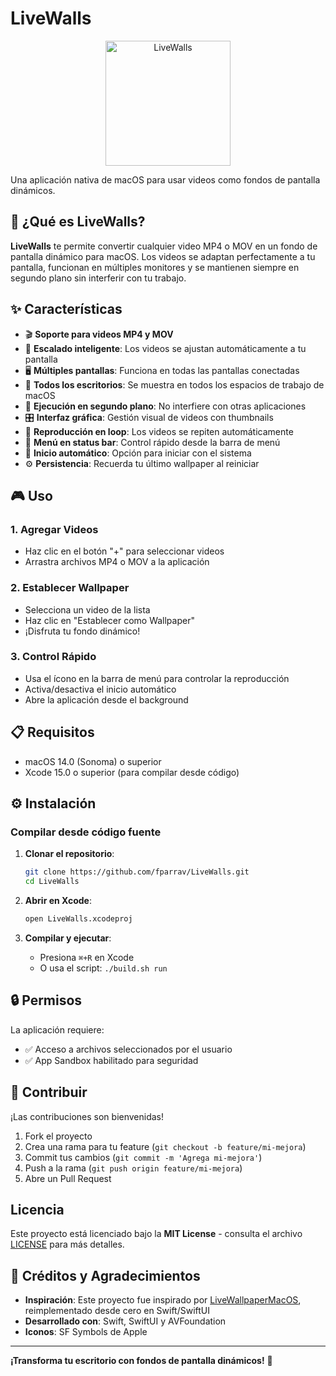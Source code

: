 # LiveWalls

<p align="center">
  <img src="icon_asset/icono-macOS-Default-1024x1024@2x.png" alt="LiveWalls" width="200" height="200">
</p>

Una aplicación nativa de macOS para usar videos como fondos de pantalla dinámicos.

## 🎥 ¿Qué es LiveWalls?

**LiveWalls** te permite convertir cualquier video MP4 o MOV en un fondo de pantalla dinámico para macOS. Los videos se adaptan perfectamente a tu pantalla, funcionan en múltiples monitores y se mantienen siempre en segundo plano sin interferir con tu trabajo.

## ✨ Características

- 🎬 **Soporte para videos MP4 y MOV**
- 📱 **Escalado inteligente**: Los videos se ajustan automáticamente a tu pantalla
- 🖥️ **Múltiples pantallas**: Funciona en todas las pantallas conectadas
- 🏢 **Todos los escritorios**: Se muestra en todos los espacios de trabajo de macOS
- 👻 **Ejecución en segundo plano**: No interfiere con otras aplicaciones
- 🎛️ **Interfaz gráfica**: Gestión visual de videos con thumbnails
- 🔄 **Reproducción en loop**: Los videos se repiten automáticamente
- 📍 **Menú en status bar**: Control rápido desde la barra de menú
- 🚀 **Inicio automático**: Opción para iniciar con el sistema
- ⚙️ **Persistencia**: Recuerda tu último wallpaper al reiniciar

## 🎮 Uso

### 1. Agregar Videos
- Haz clic en el botón "+" para seleccionar videos
- Arrastra archivos MP4 o MOV a la aplicación

### 2. Establecer Wallpaper
- Selecciona un video de la lista
- Haz clic en "Establecer como Wallpaper"
- ¡Disfruta tu fondo dinámico!

### 3. Control Rápido
- Usa el ícono en la barra de menú para controlar la reproducción
- Activa/desactiva el inicio automático
- Abre la aplicación desde el background

## 📋 Requisitos

- macOS 14.0 (Sonoma) o superior
- Xcode 15.0 o superior (para compilar desde código)

## ⚙️ Instalación

### Compilar desde código fuente

1. **Clonar el repositorio**:
   ```bash
   git clone https://github.com/fparrav/LiveWalls.git
   cd LiveWalls
   ```

2. **Abrir en Xcode**:
   ```bash
   open LiveWalls.xcodeproj
   ```

3. **Compilar y ejecutar**:
   - Presiona `⌘+R` en Xcode
   - O usa el script: `./build.sh run`

## 🔒 Permisos

La aplicación requiere:
- ✅ Acceso a archivos seleccionados por el usuario
- ✅ App Sandbox habilitado para seguridad

## 🤝 Contribuir

¡Las contribuciones son bienvenidas! 

1. Fork el proyecto
2. Crea una rama para tu feature (`git checkout -b feature/mi-mejora`)
3. Commit tus cambios (`git commit -m 'Agrega mi-mejora'`)
4. Push a la rama (`git push origin feature/mi-mejora`)
5. Abre un Pull Request

##  Licencia

Este proyecto está licenciado bajo la **MIT License** - consulta el archivo [LICENSE](LICENSE) para más detalles.

## 🙏 Créditos y Agradecimientos

- **Inspiración**: Este proyecto fue inspirado por [LiveWallpaperMacOS](https://github.com/thusvill/LiveWallpaperMacOS), reimplementado desde cero en Swift/SwiftUI
- **Desarrollado con**: Swift, SwiftUI y AVFoundation
- **Iconos**: SF Symbols de Apple

---

**¡Transforma tu escritorio con fondos de pantalla dinámicos!** 🎉
